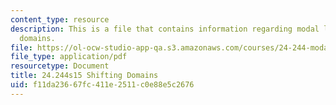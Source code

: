 ```yaml
---
content_type: resource
description: This is a file that contains information regarding modal logic shifting
  domains.
file: https://ol-ocw-studio-app-qa.s3.amazonaws.com/courses/24-244-modal-logic-spring-2015/f11da23667fc411e2511c0e88e5c2676_MIT24_244S15_Shifting.pdf
file_type: application/pdf
resourcetype: Document
title: 24.244s15 Shifting Domains
uid: f11da236-67fc-411e-2511-c0e88e5c2676
---
```

